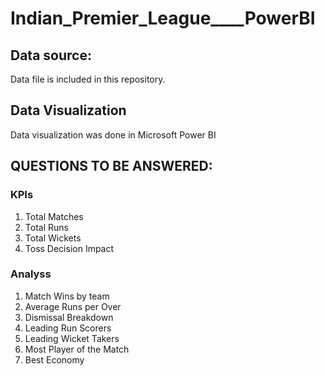 # Indian_Premier_League____PowerBI

## Data source:
Data file is included in this repository.

## Data Visualization
Data visualization was done in Microsoft Power BI

## QUESTIONS TO BE ANSWERED:
### KPIs

 1) Total Matches
 2) Total Runs
 3) Total Wickets
 4) Toss Decision Impact

### Analyss 

 1) Match Wins by team
 2) Average Runs per Over
 3) Dismissal Breakdown
 4) Leading Run Scorers
 5) Leading Wicket Takers
 6) Most Player of the Match
 7) Best Economy
